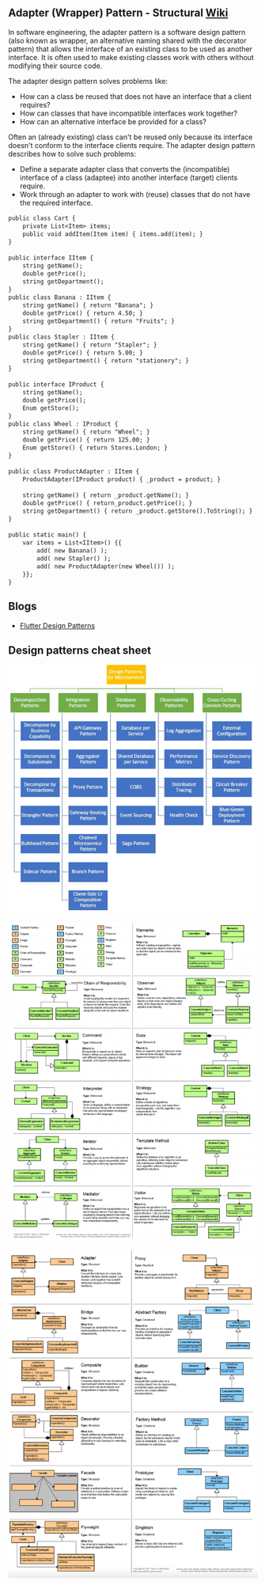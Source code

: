 ## Adapter (Wrapper) Pattern - Structural [Wiki](https://en.wikipedia.org/wiki/Adapter_pattern)

In software engineering, the adapter pattern is a software design pattern (also known as wrapper, an alternative naming shared with the decorator pattern) that allows the interface of an existing class to be used as another interface. It is often used to make existing classes work with others without modifying their source code.

The adapter design pattern solves problems like:
- How can a class be reused that does not have an interface that a client requires?
- How can classes that have incompatible interfaces work together?
- How can an alternative interface be provided for a class?

Often an (already existing) class can't be reused only because its interface doesn't conform to the interface clients require.
The adapter design pattern describes how to solve such problems:
- Define a separate adapter class that converts the (incompatible) interface of a class (adaptee) into another interface (target) clients require.
- Work through an adapter to work with (reuse) classes that do not have the required interface.

```
public class Cart {
	private List<Item> items;
	public void addItem(Item item) { items.add(item); }
}

public interface IItem {
	string getName();
	double getPrice();
	string getDepartment();
}
public class Banana : IItem {
	string getName() { return "Banana"; }
	double getPrice() { return 4.50; }
	string getDepartment() { return "Fruits"; }
}
public class Stapler : IItem {
	string getName() { return "Stapler"; }
	double getPrice() { return 5.00; }
	string getDepartment() { return "stationery"; }
}

public interface IProduct {
	string getName();
	double getPrice();
	Enum getStore();
}
public class Wheel : IProduct {
	string getName() { return "Wheel"; }
	double getPrice() { return 125.00; }
	Enum getStore() { return Stores.London; }
}

public class ProductAdapter : IItem {
	ProductAdapter(IProduct product) { _product = product; }

	string getName() { return _product.getName(); }
	double getPrice() { return_product.getPrice(); }
	string getDepartment() { return _product.getStore().ToString(); }
}

public static main() {
	var items = List<IItem>() {{
		add( new Banana() );
		add( new Stapler() );
		add( new ProductAdapter(new Wheel()) );
	}};
}
```

## Blogs
- [Flutter Design Patterns](https://kazlauskas.dev/flutter-design-patterns-0-introduction)


## Design patterns cheat sheet  
![Microservices Design Patterns](../examples/resources/microservices_design_patterns.png)  

![Design Patterns Cheat Sheet 1](../examples/resources/design_patterns_cheat_sheet_1.png)  
  
![Design Patterns Cheat Sheet 2](../examples/resources/design_patterns_cheat_sheet_2.png)
